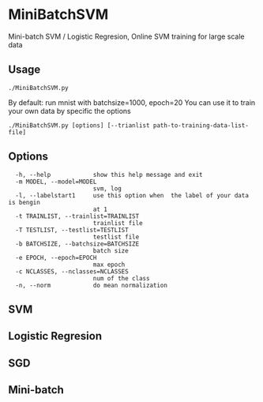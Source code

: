 # MiniBatchSVM
Mini-batch SVM / Logistic Regresion, Online SVM training for large scale data 

## Usage

```
./MiniBatchSVM.py 
```
By default: run mnist with batchsize=1000, epoch=20
You can use it to train your own data by specific the options

```
./MiniBatchSVM.py [options] [--trianlist path-to-training-data-list-file] 
```

## Options
```
  -h, --help            show this help message and exit
  -m MODEL, --model=MODEL
                        svm, log
  -l, --labelstart1     use this option when  the label of your data is bengin
                        at 1
  -t TRAINLIST, --trainlist=TRAINLIST
                        trainlist file
  -T TESTLIST, --testlist=TESTLIST
                        testlist file
  -b BATCHSIZE, --batchsize=BATCHSIZE
                        batch size
  -e EPOCH, --epoch=EPOCH
                        max epoch
  -c NCLASSES, --nclasses=NCLASSES
                        num of the class
  -n, --norm            do mean normalization

```

## SVM


## Logistic Regresion

## SGD

## Mini-batch


